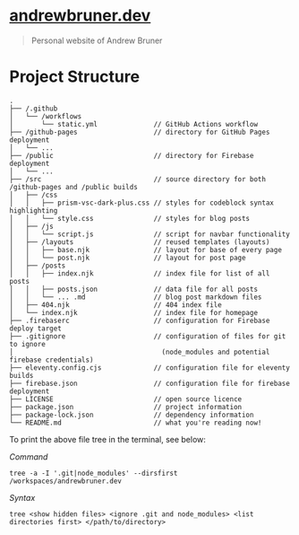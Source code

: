 # [andrewbruner.dev](https://andrewbruner.dev)

> Personal website of Andrew Bruner

# Project Structure

```
.
├── /.github
│   └── /workflows
│       └── static.yml              // GitHub Actions workflow
├── /github-pages                   // directory for GitHub Pages deployment
│   └── ...
├── /public                         // directory for Firebase deployment
│   └── ...
├── /src                            // source directory for both /github-pages and /public builds
│   ├── /css
│   │   ├── prism-vsc-dark-plus.css // styles for codeblock syntax highlighting
│   │   └── style.css               // styles for blog posts
│   ├── /js
│   │   └── script.js               // script for navbar functionality
│   ├── /layouts                    // reused templates (layouts)
│   │   ├── base.njk                // layout for base of every page
│   │   └── post.njk                // layout for post page
│   ├── /posts
│   │   ├── index.njk               // index file for list of all posts
│   │   ├── posts.json              // data file for all posts
│   │   └── ... .md                 // blog post markdown files
│   ├── 404.njk                     // 404 index file
│   └── index.njk                   // index file for homepage
├── .firebaserc                     // configuration for Firebase deploy target
├── .gitignore                      // configuration of files for git to ignore
│                                     (node_modules and potential firebase credentials)
├── eleventy.config.cjs             // configuration file for eleventy builds
├── firebase.json                   // configuration file for firebase deployment
├── LICENSE                         // open source licence
├── package.json                    // project information
├── package-lock.json               // dependency information
└── README.md                       // what you're reading now!
```

To print the above file tree in the terminal, see below:

*Command*

`tree -a -I '.git|node_modules' --dirsfirst /workspaces/andrewbruner.dev`

*Syntax*

`tree <show hidden files> <ignore .git and node_modules> <list directories first> </path/to/directory>`
